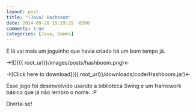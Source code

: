 ```yaml
---
layout: post
title: "(Java) Hashboom"
date: 2014-09-28 15:19:25 -0300
comments: true
categories: [Java, Games]
---
```

E lá vai mais um joguinho que havia criado há um bom tempo já. 

->![]({{ root_url}}/images/posts/hashboom.png)<-

->[Click here to download]({{ root_url}}/downloads/code/Hashboom.jar)<-

<!-- More -->

Esse jogo foi desenvolvido usando a biblioteca Swing e um framework básico que já não lembro o nome. :P

Divirta-se!